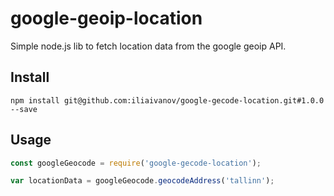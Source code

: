 # google-geoip-location
Simple node.js lib to fetch location data from the google geoip API.

## Install
```npm install git@github.com:iliaivanov/google-gecode-location.git#1.0.0 --save```   

## Usage
```javascript   
const googleGeocode = require('google-gecode-location');

var locationData = googleGeocode.geocodeAddress('tallinn');
```
